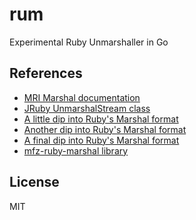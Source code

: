 # rum

Experimental Ruby Unmarshaller in Go

## References

- [MRI Marshal documentation](http://rxr.whitequark.org/mri/source/doc/marshal.rdoc)
- [JRuby UnmarshalStream class](https://github.com/jruby/jruby/blob/master/core/src/main/java/org/jruby/runtime/marshal/UnmarshalStream.java)
- [A little dip into Ruby's Marshal format](http://jakegoulding.com/blog/2013/01/15/a-little-dip-into-rubys-marshal-format/)
- [Another dip into Ruby's Marshal format](http://jakegoulding.com/blog/2013/01/16/another-dip-into-rubys-marshal-format/)
- [A final dip into Ruby's Marshal format](http://jakegoulding.com/blog/2013/01/20/a-final-dip-into-rubys-marshal-format/)
- [mfz-ruby-marshal library](https://code.google.com/p/mfz-ruby-marshal/)

## License

MIT

